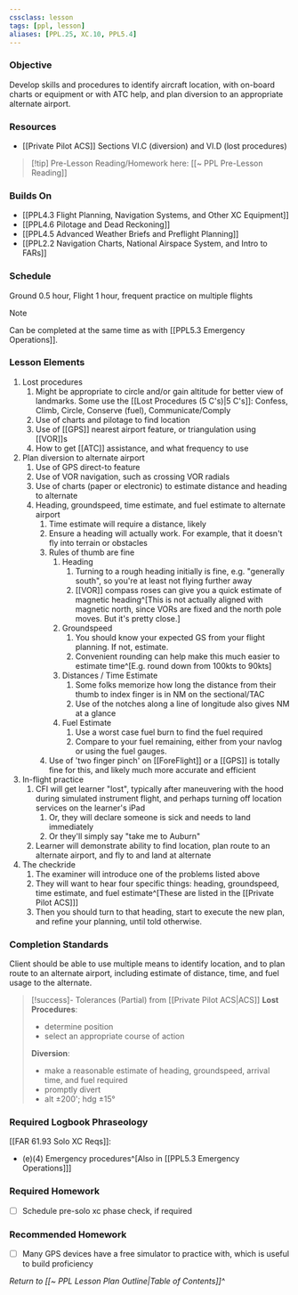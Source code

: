 ```yaml
---
cssclass: lesson
tags: [ppl, lesson]
aliases: [PPL.25, XC.10, PPL5.4]
---
```

### Objective
Develop skills and procedures to identify aircraft location, with on-board charts or equipment or with ATC help, and plan diversion to an appropriate alternate airport.

### Resources
- [[Private Pilot ACS]] Sections VI.C (diversion) and VI.D (lost procedures)

> [!tip] Pre-Lesson Reading/Homework here: [[~ PPL Pre-Lesson Reading]]

### Builds On
- [[PPL4.3 Flight Planning, Navigation Systems, and Other XC Equipment]]
- [[PPL4.6 Pilotage and Dead Reckoning]]
- [[PPL4.5 Advanced Weather Briefs and Preflight Planning]]
- [[PPL2.2 Navigation Charts, National Airspace System, and Intro to FARs]]

### Schedule
Ground 0.5 hour, Flight 1 hour, frequent practice on multiple flights

> [!note] 
> Can be completed at the same time as with [[PPL5.3 Emergency Operations]].

### Lesson Elements
1. Lost procedures
	1. Might be appropriate to circle and/or gain altitude for better view of landmarks. Some use the [[Lost Procedures (5 C's)|5 C's]]: Confess, Climb, Circle, Conserve (fuel), Communicate/Comply
	2. Use of charts and pilotage to find location
	3. Use of [[GPS]] nearest airport feature, or triangulation using [[VOR]]s
	4. How to get [[ATC]] assistance, and what frequency to use
2. Plan diversion to alternate airport
	1. Use of GPS direct-to feature
	2. Use of VOR navigation, such as crossing VOR radials
	3. Use of charts (paper or electronic) to estimate distance and heading to alternate
	4. Heading, groundspeed, time estimate, and fuel estimate to alternate airport
		1. Time estimate will require a distance, likely
		2. Ensure a heading will actually work. For example, that it doesn't fly into terrain or obstacles
		3. Rules of thumb are fine
			1. Heading
				1. Turning to a rough heading initially is fine, e.g. "generally south", so you're at least not flying further away
				2. [[VOR]] compass roses can give you a quick estimate of magnetic heading^[This is not actually aligned with magnetic north, since VORs are fixed and the north pole moves. But it's pretty close.]
			2. Groundspeed
				1. You should know your expected GS from your flight planning. If not, estimate.
				2. Convenient rounding can help make this much easier to estimate time^[E.g. round down from 100kts to 90kts]
			3. Distances / Time Estimate
				1. Some folks memorize how long the distance from their thumb to index finger is in NM on the sectional/TAC
				2. Use of the notches along a line of longitude also gives NM at a glance
			4. Fuel Estimate
				1. Use a worst case fuel burn to find the fuel required
				2. Compare to your fuel remaining, either from your navlog or using the fuel gauges.
		4. Use of 'two finger pinch' on [[ForeFlight]] or a [[GPS]] is totally fine for this, and likely much more accurate and efficient
3. In-flight practice
	1. CFI will get learner "lost", typically after maneuvering with the hood during simulated instrument flight, and perhaps turning off location services on the learner's iPad
		1. Or, they will declare someone is sick and needs to land immediately
		2. Or they'll simply say "take me to Auburn"
	2. Learner will demonstrate ability to find location, plan route to an alternate airport, and fly to and land at alternate
4. The checkride
	1. The examiner will introduce one of the problems listed above
	2. They will want to hear four specific things: heading, groundspeed, time estimate, and fuel estimate^[These are listed in the [[Private Pilot ACS]]]
	3. Then you should turn to that heading, start to execute the new plan, and refine your planning, until told otherwise.

### Completion Standards
Client should be able to use multiple means to identify location, and to plan route to an alternate airport, including estimate of distance, time, and fuel usage to the alternate.

> [!success]- Tolerances (Partial) from [[Private Pilot ACS|ACS]]
> **Lost Procedures**: 
> - determine position
> - select an appropriate course of action
>   
> **Diversion**: 
> - make a reasonable estimate of heading, groundspeed, arrival time, and fuel required
> - promptly divert
> - alt ±200'; hdg ±15°

### Required Logbook Phraseology
[[FAR 61.93 Solo XC Reqs]]:
- (e)(4) Emergency procedures^[Also in [[PPL5.3 Emergency Operations]]]

### Required Homework
- [ ] Schedule pre-solo xc phase check, if required

### Recommended Homework 
- [ ] Many GPS devices have a free simulator to practice with, which is useful to build proficiency

*Return to [[~ PPL Lesson Plan Outline|Table of Contents]]^*
